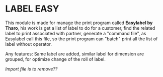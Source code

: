 LABEL EASY
==========

This module is made for manage the print program called **Easylabel by Tharo**, 
his work is get a list of label to do for a customer, find the related label to
print associated with partner, generate a "command file", as Easylabel call 
this file, so the print program can "batch" print all the list of label without
operator.

Any features: Same label are added, similar label for dimension are grouped, 
for optimize change of the roll of label.

*Import file is to remove??*
